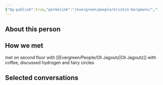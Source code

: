 ```yaml
---
{"dg-publish":true,"permalink":"/evergreen/people/kristin-bergmann/","title":"Assistant Professor","tags":["people","ERL_2025_meeting"]}
---
```


## About this person


## How we met
met on second floor with [[Evergreen/People/Oli Jagoutz\|Oli Jagoutz]] with coffee, discussed hydrogen and fairy circles


## Selected conversations

